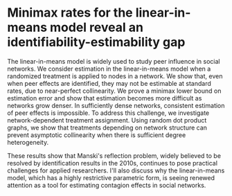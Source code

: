 
# Minimax rates for the linear-in-means model reveal an identifiability-estimability gap

The linear-in-means model is widely used to study peer influence in social networks. We consider estimation in the linear-in-means model when a randomized treatment is applied to nodes in a network. We show that, even when peer effects are identified, they may not be estimable at standard rates, due to near-perfect collinearity. We prove a minimax lower bound on estimation error and show that estimation becomes more difficult as networks grow denser. In sufficiently dense networks, consistent estimation of peer effects is impossible. To address this challenge, we investigate network-dependent treatment assignment. Using random dot product graphs, we show that treatments depending on network structure can prevent asymptotic collinearity when there is sufficient degree heterogeneity.

These results show that Manski's reflection problem, widely believed to be resolved by identification results in the 2010s, continues to pose practical challenges for applied researchers. I'll also discuss why the linear-in-means model, which has a highly restrictive parametric form, is seeing renewed attention as a tool for estimating contagion effects in social networks.
